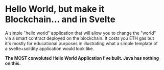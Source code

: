 # Hello World, but make it Blockchain... and in Svelte

A simple "hello world" application that will allow you to change the "world" via a smart contract deployed on the blockchain. 
It costs you ETH gas but it's mostly for educational purposes in illustrating what a simple template of a svelte+solidity application would look like.

__The MOST convoluted Hello World Application I've built. Java has nothing on this.__
